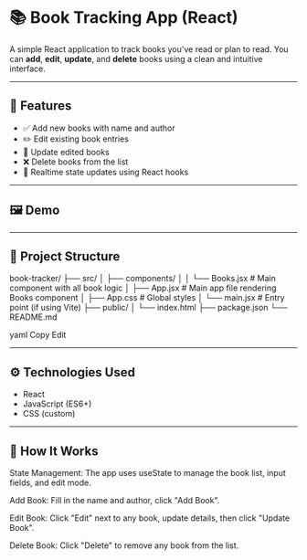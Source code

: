 # 📚 Book Tracking App (React)

A simple React application to track books you've read or plan to read. You can **add**, **edit**, **update**, and **delete** books using a clean and intuitive interface.

---

## 🚀 Features

- ✅ Add new books with name and author
- ✏️ Edit existing book entries
- 🔁 Update edited books
- ❌ Delete books from the list
- 🔄 Realtime state updates using React hooks

---

## 🖼️ Demo

---

## 🧱 Project Structure

book-tracker/
├── src/
│ ├── components/
│ │ └── Books.jsx # Main component with all book logic
│ ├── App.jsx # Main app file rendering Books component
│ ├── App.css # Global styles
│ └── main.jsx # Entry point (if using Vite)
├── public/
│ └── index.html
├── package.json
└── README.md

yaml
Copy
Edit

---

## ⚙️ Technologies Used

- React
- JavaScript (ES6+)
- CSS (custom)

---
 ## 🧠 How It Works
State Management:
The app uses useState to manage the book list, input fields, and edit mode.

Add Book:
Fill in the name and author, click "Add Book".

Edit Book:
Click "Edit" next to any book, update details, then click "Update Book".

Delete Book:
Click "Delete" to remove any book from the list.
